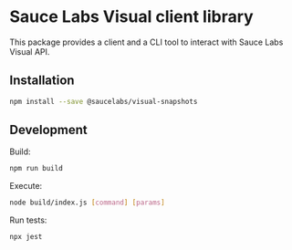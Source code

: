# Sauce Labs Visual client library

This package provides a client and a CLI tool to interact with Sauce Labs Visual API.

## Installation

```sh
npm install --save @saucelabs/visual-snapshots
```

## Development

Build:

```sh
npm run build
```

Execute:

```sh
node build/index.js [command] [params] 
```

Run tests:

```sh
npx jest
```
